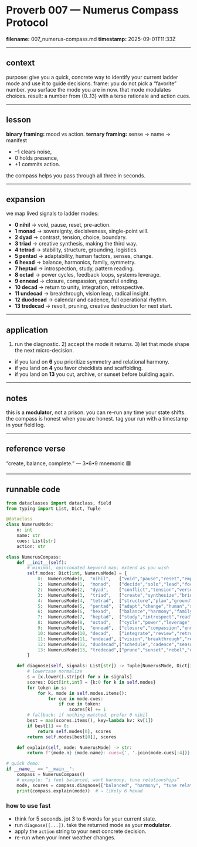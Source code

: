 # Proverb 007 — Numerus Compass Protocol

**filename:** 007\_numerus-compass.md
**timestamp:** 2025-09-01T11:33Z

---

## context

purpose: give you a quick, concrete way to identify your current ladder mode and use it to guide decisions.
frame: you do not pick a “favorite” number. you surface the mode you are in now. that mode modulates choices.
result: a number from {0..13} with a terse rationale and action cues.

---

## lesson

**binary framing:** mood vs action.
**ternary framing:** sense → name → manifest

* –1 clears noise,
* 0 holds presence,
* +1 commits action.

the compass helps you pass through all three in seconds.

---

## expansion

we map lived signals to ladder modes:

* **0 nihil** → void, pause, reset, pre-action.
* **1 monad** → sovereignty, decisiveness, single-point will.
* **2 dyad** → contrast, tension, choice, boundary.
* **3 triad** → creative synthesis, making the third way.
* **4 tetrad** → stability, structure, grounding, logistics.
* **5 pentad** → adaptability, human factors, senses, change.
* **6 hexad** → balance, harmonics, family, symmetry.
* **7 heptad** → introspection, study, pattern reading.
* **8 octad** → power cycles, feedback loops, systems leverage.
* **9 ennead** → closure, compassion, graceful ending.
* **10 decad** → return to unity, integration, retrospective.
* **11 undecad** → breakthrough, vision leap, radical insight.
* **12 duodecad** → calendar and cadence, full operational rhythm.
* **13 tredecad** → revolt, pruning, creative destruction for next start.

---

## application

1. run the diagnostic. 2) accept the mode it returns. 3) let that mode shape the next micro-decision.

* if you land on **6** you prioritize symmetry and relational harmony.
* if you land on **4** you favor checklists and scaffolding.
* if you land on **13** you cut, archive, or sunset before building again.

---

## notes

this is a **modulator**, not a prison. you can re-run any time your state shifts. the compass is honest when you are honest. tag your run with a timestamp in your field log.

---

## reference verse

“create, balance, complete.” — 3•6•9 mnemonic 🟩

---

## runnable code

```python
from dataclasses import dataclass, field
from typing import List, Dict, Tuple

@dataclass
class NumerusMode:
    n: int
    name: str
    cues: List[str]
    action: str

class NumerusCompass:
    def __init__(self):
        # minimal, opinionated keyword map; extend as you wish
        self.modes: Dict[int, NumerusMode] = {
            0:  NumerusMode(0,  "nihil",   ["void","pause","reset","empty","uncertain","breathe"], "hold. observe. no forced moves."),
            1:  NumerusMode(1,  "monad",   ["decide","solo","lead","focus","sovereign","commit"], "make the single clean cut."),
            2:  NumerusMode(2,  "dyad",    ["conflict","tension","versus","boundary","choose"], "name the two poles, set a boundary."),
            3:  NumerusMode(3,  "triad",   ["create","synthesize","bridge","third","idea"], "invent the third way; prototype."),
            4:  NumerusMode(4,  "tetrad",  ["structure","plan","ground","scaffold","stable","checklist"], "build the frame; document."),
            5:  NumerusMode(5,  "pentad",  ["adapt","change","human","senses","pivot","iterate"], "optimize comfort and adaptability."),
            6:  NumerusMode(6,  "hexad",   ["balance","harmony","family","symmetry","tune"], "rebalance loads; align relationships."),
            7:  NumerusMode(7,  "heptad",  ["study","introspect","read","analyze","meditate","pattern"], "slow down; learn before acting."),
            8:  NumerusMode(8,  "octad",   ["cycle","power","leverage","feedback","loop","system"], "tune the loop; set safeguards."),
            9:  NumerusMode(9,  "ennead",  ["closure","compassion","end","finish","forgive"], "close gracefully; write the epilogue."),
            10: NumerusMode(10, "decad",   ["integrate","review","retrospective","merge","unify"], "integrate learnings; merge branches."),
            11: NumerusMode(11, "undecad", ["vision","breakthrough","reframe","revelation","jump"], "leap; protect the insight from noise."),
            12: NumerusMode(12, "duodecad",["schedule","cadence","season","ops","twelve","govern"], "lock cadence; publish the calendar."),
            13: NumerusMode(13, "tredecad",["prune","sunset","rebel","disrupt","end-of-life","refactor"], "remove obsolete pieces; archive."),
        }

    def diagnose(self, signals: List[str]) -> Tuple[NumerusMode, Dict[int,int]]:
        # lowercase normalize
        s = [x.lower().strip() for x in signals]
        scores: Dict[int,int] = {k:0 for k in self.modes}
        for token in s:
            for k, mode in self.modes.items():
                for cue in mode.cues:
                    if cue in token:
                        scores[k] += 1
        # fallback: if nothing matched, prefer 0 nihil
        best = max(scores.items(), key=lambda kv: kv[1])
        if best[1] == 0:
            return self.modes[0], scores
        return self.modes[best[0]], scores

    def explain(self, mode: NumerusMode) -> str:
        return f"{mode.n} {mode.name}: cues={', '.join(mode.cues[:4])} | action={mode.action}"

# quick demo:
if __name__ == "__main__":
    compass = NumerusCompass()
    # example: “i feel balanced, want harmony, tune relationships”
    mode, scores = compass.diagnose(["balanced", "harmony", "tune relationships"])
    print(compass.explain(mode))  # → likely 6 hexad
```

### how to use fast

* think for 5 seconds. jot 3 to 6 words for your current state.
* run `diagnose([...])`. take the returned mode as your **modulator**.
* apply the `action` string to your next concrete decision.
* re-run when your inner weather changes.
